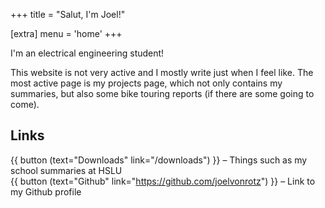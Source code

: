 +++
title = "Salut, I'm Joel!"

[extra]
menu = 'home'
+++

I'm an electrical engineering student!

This website is not very active and I mostly write just when I feel like. The most active page is my projects page, which not only contains my summaries, but also some bike touring reports (if there are some going to come).

## Links

{{ button (text="Downloads" link="/downloads") }} – Things such as my school summaries at HSLU\
{{ button (text="Github" link="https://github.com/joelvonrotz") }} – Link to my Github profile
